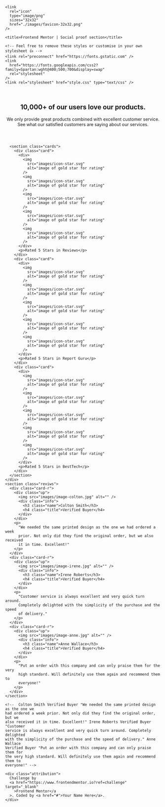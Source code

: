 <!DOCTYPE html>
<html lang="en">
  <head>
    <meta charset="UTF-8" />
    <meta name="viewport" content="width=device-width, initial-scale=1.0" />
    <!-- displays site properly based on user's device -->

    <link
      rel="icon"
      type="image/png"
      sizes="32x32"
      href="./images/favicon-32x32.png"
    />

    <title>Frontend Mentor | Social proof section</title>

    <!-- Feel free to remove these styles or customise in your own stylesheet 👍 -->
    <link rel="preconnect" href="https://fonts.gstatic.com" />
    <link
      href="https://fonts.googleapis.com/css2?family=Spartan:wght@400;500;700&display=swap"
      rel="stylesheet"
    />
    <link rel="stylesheet" href="style.css" type="text/css" />
  </head>
  <body>
    <img
      src="images/bg-pattern-top-desktop.svg"
      class="desktop topd"
      alt=""
      srcset=""
    />
    <img
      src="images/bg-pattern-bottom-desktop.svg"
      class="desktop bottomd"
      alt=""
      srcset=""
    />
    <img
      src="images/bg-pattern-top-mobile.svg"
      class="mobile topm"
      alt=""
      srcset=""
    />
    <img
      src="images/bg-pattern-bottom-mobile.svg"
      class="mobile bottomm"
      alt=""
      srcset=""
    />
    <div class="con">
      <header>
        <h2>10,000+ of our users love our products.</h2>
        <p class="pheader">
          We only provide great products combined with excellent customer
          service. See what our satisfied customers are saying about our
          services.
        </p>
      </header>

      <section class="cards">
        <div class="card">
          <div>
            <img
              src="images/icon-star.svg"
              alt="image of gold star for rating"
            />
            <img
              src="images/icon-star.svg"
              alt="image of gold star for rating"
            />
            <img
              src="images/icon-star.svg"
              alt="image of gold star for rating"
            />
            <img
              src="images/icon-star.svg"
              alt="image of gold star for rating"
            />
            <img
              src="images/icon-star.svg"
              alt="image of gold star for rating"
            />
          </div>
          <p>Rated 5 Stars in Reviews</p>
        </div>
        <div class="card">
          <div>
            <img
              src="images/icon-star.svg"
              alt="image of gold star for rating"
            />
            <img
              src="images/icon-star.svg"
              alt="image of gold star for rating"
            />
            <img
              src="images/icon-star.svg"
              alt="image of gold star for rating"
            />
            <img
              src="images/icon-star.svg"
              alt="image of gold star for rating"
            />
            <img
              src="images/icon-star.svg"
              alt="image of gold star for rating"
            />
          </div>
          <p>Rated 5 Stars in Report Guru</p>
        </div>
        <div class="card">
          <div>
            <img
              src="images/icon-star.svg"
              alt="image of gold star for rating"
            />
            <img
              src="images/icon-star.svg"
              alt="image of gold star for rating"
            />
            <img
              src="images/icon-star.svg"
              alt="image of gold star for rating"
            />
            <img
              src="images/icon-star.svg"
              alt="image of gold star for rating"
            />
            <img
              src="images/icon-star.svg"
              alt="image of gold star for rating"
            />
          </div>
          <p>Rated 5 Stars in BestTech</p>
        </div>
      </section>
    </div>
    <section class="reviws">
      <div class="card-r">
        <div class="up">
          <img src="images/image-colton.jpg" alt="" />
          <div class="info">
            <h3 class="name">Colton Smith</h3>
            <h4 class="title">Verified Buyer</h4>
          </div>
        </div>
        <p>
          "We needed the same printed design as the one we had ordered a week
          prior. Not only did they find the original order, but we also received
          it in time. Excellent!"
        </p>
      </div>
      <div class="card-r">
        <div class="up">
          <img src="images/image-irene.jpg" alt="" />
          <div class="info">
            <h3 class="name">Irene Roberts</h3>
            <h4 class="title">Verified Buyer</h4>
          </div>
        </div>
        <p>
          "Customer service is always excellent and very quick turn around.
          Completely delighted with the simplicity of the purchase and the speed
          of delivery."
        </p>
      </div>
      <div class="card-r">
        <div class="up">
          <img src="images/image-anne.jpg" alt="" />
          <div class="info">
            <h3 class="name">Anne Wallace</h3>
            <h4 class="title">Verified Buyer</h4>
          </div>
        </div>
        <p>
          "Put an order with this company and can only praise them for the very
          high standard. Will definitely use them again and recommend them to
          everyone!"
        </p>
      </div>
    </section>

    <!--  Colton Smith Verified Buyer "We needed the same printed design as the one we
    had ordered a week prior. Not only did they find the original order, but we
    also received it in time. Excellent!" Irene Roberts Verified Buyer "Customer
    service is always excellent and very quick turn around. Completely delighted
    with the simplicity of the purchase and the speed of delivery." Anne Wallace
    Verified Buyer "Put an order with this company and can only praise them for
    the very high standard. Will definitely use them again and recommend them to
    everyone!" -->

    <div class="attribution">
      Challenge by
      <a href="https://www.frontendmentor.io?ref=challenge" target="_blank"
        >Frontend Mentor</a
      >. Coded by <a href="#">Your Name Here</a>.
    </div>
  </body>
</html>
